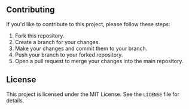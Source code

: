 ## Contributing

If you'd like to contribute to this project, please follow these steps:

1.  Fork this repository.
2.  Create a branch for your changes.
3.  Make your changes and commit them to your branch.
4.  Push your branch to your forked repository.
5.  Open a pull request to merge your changes into the main repository.

## License

This project is licensed under the MIT License. See the `LICENSE` file for details.
